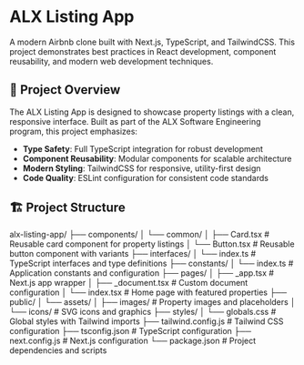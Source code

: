 # ALX Listing App

A modern Airbnb clone built with Next.js, TypeScript, and TailwindCSS. This project demonstrates best practices in React development, component reusability, and modern web development techniques.

## 🚀 Project Overview

The ALX Listing App is designed to showcase property listings with a clean, responsive interface. Built as part of the ALX Software Engineering program, this project emphasizes:

- **Type Safety**: Full TypeScript integration for robust development
- **Component Reusability**: Modular components for scalable architecture
- **Modern Styling**: TailwindCSS for responsive, utility-first design
- **Code Quality**: ESLint configuration for consistent code standards

## 🏗️ Project Structure

alx-listing-app/
├── components/
│ └── common/
│ ├── Card.tsx # Reusable card component for property listings
│ └── Button.tsx # Reusable button component with variants
├── interfaces/
│ └── index.ts # TypeScript interfaces and type definitions
├── constants/
│ └── index.ts # Application constants and configuration
├── pages/
│ ├── _app.tsx # Next.js app wrapper
│ ├── _document.tsx # Custom document configuration
│ └── index.tsx # Home page with featured properties
├── public/
│ └── assets/
│ ├── images/ # Property images and placeholders
│ └── icons/ # SVG icons and graphics
├── styles/
│ └── globals.css # Global styles with Tailwind imports
├── tailwind.config.js # Tailwind CSS configuration
├── tsconfig.json # TypeScript configuration
├── next.config.js # Next.js configuration
└── package.json # Project dependencies and scripts


